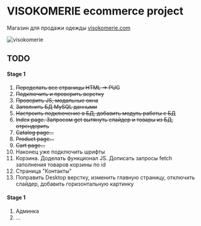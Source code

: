 # VISOKOMERIE ecommerce project

Магазин для продажи одежды [visokomerie.com](https://visokomerie.ru/)

![visokomerie](https://user-images.githubusercontent.com/22370622/173572199-db60551a-badd-48e9-8c48-454f9bd76e64.gif)


## TODO
#### Stage 1         
1. <s>Переделать все страницы HTML -> PUG</s>
2. <s>Подключить и проверить верстку</s>
3. <s>Проверить JS, модальные окна</s>
4. <s>Заполнить БД MySQL данными</s>
5. <s>Настроить подключение в БД, добавить модуль работы с БД</s>
6. <s>Index page. Запросом get вытянуть слайдер и товары из БД, отрендерить</s>
7. <s>Catalog page...</s>
8. <s>Product page...</s>
9. <s>Cart page...</s>
10. Наконец уже подключить шрифты
11. Корзина. Доделать функционал JS. Дописать запросы fetch заполнения товаров корзины по id
12. Страница "Контакты"
13. Поправить Desktop верстку, изменить главную страницу, отключить слайдер, добавить горизонтальную картинку

#### Stage 1  
1. Админка
2. ...
